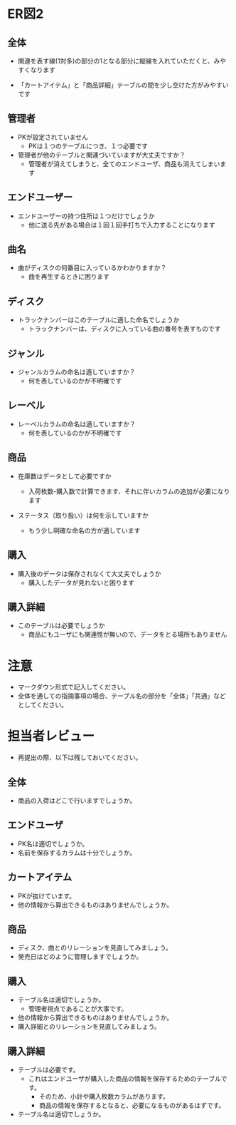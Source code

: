 # ER図2
## 全体
- 関連を表す線(1対多)の部分の1となる部分に縦線を入れていただくと、みやすくなります

- 「カートアイテム」と「商品詳細」テーブルの間を少し空けた方がみやすいです

## 管理者
- PKが設定されていません
  - PKは１つのテーブルにつき、１つ必要です
- 管理者が他のテーブルと関連づいていますが大丈夫ですか？
  - 管理者が消えてしまうと、全てのエンドユーザ、商品も消えてしまいます
  
## エンドユーザー
- エンドユーザーの持つ住所は１つだけでしょうか
  - 他に送る先がある場合は１回１回手打ちで入力することになります
  
## 曲名
- 曲がディスクの何番目に入っているかわかりますか？
  - 曲を再生するときに困ります
  
## ディスク
- トラックナンバーはこのテーブルに適した命名でしょうか
  - トラックナンバーは、ディスクに入っている曲の番号を表すものです

## ジャンル
- ジャンルカラムの命名は適していますか？
  - 何を表しているのかが不明確です

## レーベル
- レーベルカラムの命名は適していますか？
  - 何を表しているのかが不明確です
  
## 商品
- 在庫数はデータとして必要ですか
  - 入荷枚数-購入数で計算できます、それに伴いカラムの追加が必要になります 
  
- ステータス（取り扱い）は何を示していますか
  - もう少し明確な命名の方が適しています
  
## 購入
- 購入後のデータは保存されなくて大丈夫でしょうか
  - 購入したデータが見れないと困ります
  
## 購入詳細
- このテーブルは必要でしょうか
  - 商品にもユーザにも関連性が無いので、データをとる場所もありません
  

# 注意
* マークダウン形式で記入してください。
* 全体を通しての指摘事項の場合、テーブル名の部分を「全体」「共通」などとしてください。


# 担当者レビュー
- 再提出の際、以下は残しておいてください。

## 全体
- 商品の入荷はどこで行いますでしょうか。

## エンドユーザ
- PK名は適切でしょうか。
- 名前を保存するカラムは十分でしょうか。

## カートアイテム
- PKが抜けています。
- 他の情報から算出できるものはありませんでしょうか。

## 商品
- ディスク、曲とのリレーションを見直してみましょう。
- 発売日はどのように管理しますでしょうか。

## 購入
- テーブル名は適切でしょうか。
  - 管理者視点であることが大事です。
- 他の情報から算出できるものはありませんでしょうか。
- 購入詳細とのリレーションを見直してみましょう。

## 購入詳細
- テーブルは必要です。
  - これはエンドユーザが購入した商品の情報を保存するためのテーブルです。
    - そのため、小計や購入枚数カラムがあります。
    - 商品の情報を保存するとなると、必要になるものがあるはずです。
- テーブル名は適切でしょうか。
